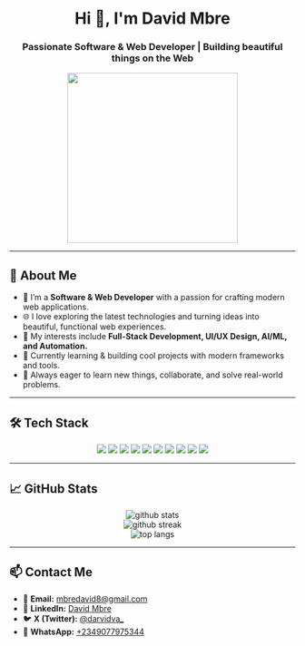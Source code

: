 <h1 align="center">Hi 👋, I'm David Mbre</h1>
<h3 align="center">Passionate Software & Web Developer | Building beautiful things on the Web</h3>

<p align="center">
  <img src="https://media.giphy.com/media/qgQUggAC3Pfv687qPC/giphy.gif" width="300">
</p>

---

## 🚀 About Me

- 🔭 I’m a **Software & Web Developer** with a passion for crafting modern web applications.
- 🌐 I love exploring the latest technologies and turning ideas into beautiful, functional web experiences.
- 🎯 My interests include **Full-Stack Development, UI/UX Design, AI/ML, and Automation.**
- 🚀 Currently learning & building cool projects with modern frameworks and tools.
- 🌱 Always eager to learn new things, collaborate, and solve real-world problems.

---

## 🛠 Tech Stack

<p align="center">
  <img src="https://img.shields.io/badge/JavaScript-F7DF1E?style=for-the-badge&logo=javascript&logoColor=black"/>
  <img src="https://img.shields.io/badge/TypeScript-007ACC?style=for-the-badge&logo=typescript&logoColor=white"/>
  <img src="https://img.shields.io/badge/React-20232A?style=for-the-badge&logo=react&logoColor=61DAFB"/>
  <img src="https://img.shields.io/badge/Next.js-000000?style=for-the-badge&logo=next.js&logoColor=white"/>
  <img src="https://img.shields.io/badge/TailwindCSS-38B2AC?style=for-the-badge&logo=tailwind-css&logoColor=white"/>
  <img src="https://img.shields.io/badge/FastAPI-009688?style=for-the-badge&logo=fastapi&logoColor=white"/>
  <img src="https://img.shields.io/badge/Python-3776AB?style=for-the-badge&logo=python&logoColor=white"/>
  <img src="https://img.shields.io/badge/PostgreSQL-4169E1?style=for-the-badge&logo=postgresql&logoColor=white"/>
  <img src="https://img.shields.io/badge/Git-F05032?style=for-the-badge&logo=git&logoColor=white"/>
  <img src="https://img.shields.io/badge/Github-181717?style=for-the-badge&logo=github&logoColor=white"/>
</p>

---

## 📈 GitHub Stats

<p align="center">
  <img src="https://github-readme-stats.vercel.app/api?username=darvidva&show_icons=true&theme=radical" alt="github stats" />
  <br/>
  <img src="https://github-readme-streak-stats.herokuapp.com/?user=darvidva&theme=radical" alt="github streak" />
  <br/>
  <img src="https://github-readme-stats.vercel.app/api/top-langs/?username=darvidva&layout=compact&theme=radical" alt="top langs" />
</p>

---

## 📫 Contact Me

- 📧 **Email:** [mbredavid8@gmail.com](mailto:mbredavid8@gmail.com)
- 🔗 **LinkedIn:** [David Mbre](https://www.linkedin.com/in/david-mbre-b0a430311)
- 🐦 **X (Twitter):** [@darvidva_](https://twitter.com/darvidva_)
- 💬 **WhatsApp:** [+2349077975344](https://wa.me/2349077975344)
